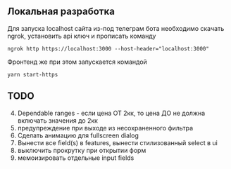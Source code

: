 ## Локальная разработка
Для запуска localhost сайта из-под телеграм бота необходимо скачать ngrok, установить api ключ и прописать команду 

`ngrok http https://localhost:3000 --host-header="localhost:3000"`

Фронтенд же при этом запускается командой

`yarn start-https`

## TODO
4. Dependable ranges - если цена ОТ 2кк, то цена ДО не должна включать значения до 2кк
6. предупреждение при выходе из несохраненного фильтра
8. Сделать анимацию для fullscreen dialog
9. Вынести все field(s) в features, вынести стилизованный select в ui
10. выключить прокрутку при открытии форм
12. мемоизировать отдельные input fields